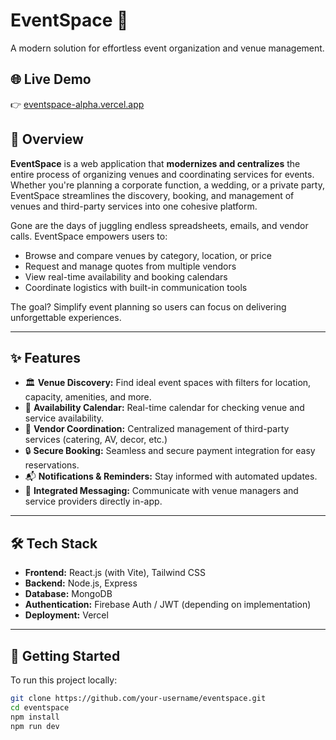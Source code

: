 # EventSpace 🎉

A modern solution for effortless event organization and venue management.

## 🌐 Live Demo

👉 [eventspace-alpha.vercel.app](https://eventspace-alpha.vercel.app)

## 📖 Overview

**EventSpace** is a web application that **modernizes and centralizes** the entire process of organizing venues and coordinating services for events. Whether you're planning a corporate function, a wedding, or a private party, EventSpace streamlines the discovery, booking, and management of venues and third-party services into one cohesive platform.

Gone are the days of juggling endless spreadsheets, emails, and vendor calls. EventSpace empowers users to:

- Browse and compare venues by category, location, or price
- Request and manage quotes from multiple vendors
- View real-time availability and booking calendars
- Coordinate logistics with built-in communication tools

The goal? Simplify event planning so users can focus on delivering unforgettable experiences.

---

## ✨ Features

- 🏛️ **Venue Discovery:** Find ideal event spaces with filters for location, capacity, amenities, and more.
- 📅 **Availability Calendar:** Real-time calendar for checking venue and service availability.
- 🤝 **Vendor Coordination:** Centralized management of third-party services (catering, AV, decor, etc.)
- 🔒 **Secure Booking:** Seamless and secure payment integration for easy reservations.
- 📬 **Notifications & Reminders:** Stay informed with automated updates.
- 💬 **Integrated Messaging:** Communicate with venue managers and service providers directly in-app.

---

## 🛠️ Tech Stack

- **Frontend:** React.js (with Vite), Tailwind CSS
- **Backend:** Node.js, Express
- **Database:** MongoDB
- **Authentication:** Firebase Auth / JWT (depending on implementation)
- **Deployment:** Vercel

---

## 🚀 Getting Started

To run this project locally:

```bash
git clone https://github.com/your-username/eventspace.git
cd eventspace
npm install
npm run dev
```
